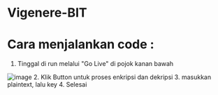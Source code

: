 # Vigenere-BIT
# Cara menjalankan code : 
1. Tinggal di run melalui "Go Live" di pojok kanan bawah

![image](https://github.com/azriki97/Vigenere-BIT/assets/91873248/6e403a46-87d4-48f2-a285-ce48e1beaf5d)
2. Klik Button untuk proses enkripsi dan dekripsi
3. masukkan plaintext, lalu key
4. Selesai
